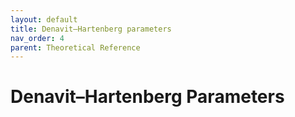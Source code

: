 ```yaml
---
layout: default
title: Denavit–Hartenberg parameters
nav_order: 4
parent: Theoretical Reference
---
```


# Denavit–Hartenberg Parameters